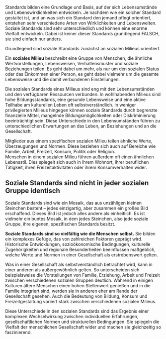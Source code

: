 Standards bilden eine Grundlage und Basis, auf der sich Lebensumstände und Lebenswirklichkeiten entwickeln. Je nachdem wie ein solcher Standard gestaltet ist, und an was sich ein Standard den jemand pflegt orientiert, entstehen sehr verschiedene Arten von Wirklichkeiten und Lebenswelten. Soziale Standards sind sehr unterschiedlich und können eine enorme Vielfalt entwickeln. Dabei ist keiner dieser Standards grundlegend FALSCH, sie sind einfach nur anders. 

Grundlegend sind soziale Standards zunächst an sozialen Milieus orientiert. 

Ein **soziales Milieu** beschreibt eine Gruppe von Menschen, die ähnliche Wertvorstellungen, Lebensweisen, Verhaltensmuster und soziale Beziehungen teilen. Es geht dabei um mehr, als nur um den sozialen Status oder das Einkommen einer Person, es geht dabei vielmehr um die gesamte Lebensweise und die damit verbundenen Einstellungen.

Die sozialen Standards eines Milieus sind eng mit den Lebensumständen und den verfügbaren Ressourcen verbunden. In wohlhabenden Milieus sind hohe Bildungsstandards, eine gesunde Lebensweise und eine aktive Teilhabe am kulturellen Leben oft selbstverständlich. In weniger privilegierten Milieus hingegen können soziale Standards durch begrenzte finanzielle Mittel, mangelnde Bildungsmöglichkeiten oder Diskriminierung beeinträchtigt sein. Diese Unterschiede in den Lebensumständen führen zu unterschiedlichen Erwartungen an das Leben, an Beziehungen und an die Gesellschaft.

Mitglieder aus einem spezifischen sozialen Milieu teilen ähnliche Werte, Überzeugungen und Normen. Diese beziehen sich auch auf Bereiche wie Familie, Arbeit, Freizeit, Konsum, Politik oder Religion.  
Menschen in einem sozialen Milieu führen außerdem oft einen ähnlichen Lebensstil. Dies spiegelt sich auch in ihrem Wohnort, ihrer beruflichen Tätigkeit, ihren Freizeitaktivitäten oder ihrem Konsumverhalten wider.

## Soziale Standards sind nicht in jeder sozialen Gruppe identisch 

Soziale Standards sind wie ein Mosaik, das aus unzähligen kleinen Steinchen besteht – jedes einzigartig, aber zusammen ein großes Bild erschaffend. Dieses Bild ist jedoch alles andere als einheitlich. Es ist vielmehr ein buntes Mosaik, in dem jedes Steinchen, also jede soziale Gruppe, ihre eigenen, spezifischen Standards besitzt.

**Soziale Standards sind so vielfältig wie die Menschen selbst.** Sie bilden ein komplexes Gefüge, das von zahlreichen Faktoren geprägt wird. Historische Entwicklungen, sozioökonomische Bedingungen, kulturelle Zugehörigkeiten und regionale Besonderheiten beeinflussen maßgeblich, welche Werte und Normen in einer Gesellschaft als erstrebenswert gelten.

Was in einer Gesellschaft als selbstverständlich betrachtet wird, kann in einer anderen als außergewöhnlich gelten. So unterscheiden sich beispielsweise die Vorstellungen von Familie, Erziehung, Arbeit und Freizeit zwischen verschiedenen sozialen Gruppen deutlich. Während in einigen Kulturen ältere Menschen einen hohen Stellenwert genießen und in die Familie integriert sind, werden sie in anderen eher am Rande der Gesellschaft gesehen. Auch die Bedeutung von Bildung, Konsum und Freizeitgestaltung variiert stark zwischen verschiedenen sozialen Milieus.

Diese Unterschiede in den sozialen Standards sind das Ergebnis einer komplexen Wechselwirkung zwischen individuellen Erfahrungen, gesellschaftlichen Normen und strukturellen Bedingungen. Sie spiegeln die Vielfalt der menschlichen Gesellschaft wider und machen sie gleichzeitig so faszinierend.

